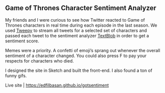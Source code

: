 
## Game of Thrones Character Sentiment Analyzer

My friends and I were curious to see how Twitter reacted to Game of Thrones characters in real time during each episode in the last season. We used <a href="https://github.com/tweepy/tweepy" target="_blank">Tweepy</a> to stream all tweets for a selected set of characters and passed each tweet to the sentiment analyzer <a href="https://github.com/sloria/textblob" target="_blank">TextBlob</a> in order to get a sentiment score. 

Memes were a priority. A confetti of emoji’s sprang out whenever the overall sentiment of a character changed. You could also press F to pay your respects for characters who died. 

I designed the site in Sketch and built the front-end. I also found a ton of funny gifs.

Live site | https://edfilbasan.github.io/gotsentiment
